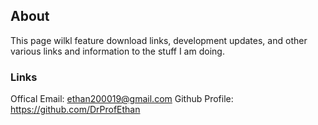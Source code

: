 ## About

This page wilkl feature download links, development updates, and other various links and information to the stuff I am doing.

### Links

Offical Email: ethan200019@gmail.com
Github Profile: https://github.com/DrProfEthan

